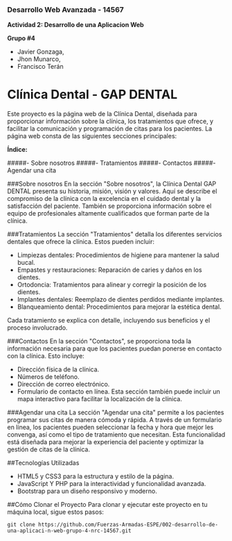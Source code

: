 ### Desarrollo Web Avanzada - 14567
**Actividad 2: Desarrollo de una Aplicacion Web**

**Grupo #4**



- Javier Gonzaga,
- Jhon Munarco,
- Francisco Terán


# Clínica Dental - GAP DENTAL
Este proyecto es la página web de la Clínica Dental, diseñada para proporcionar información sobre la clínica, los tratamientos que ofrece, y facilitar la comunicación y programación de citas para los pacientes. La página web consta de las siguientes secciones principales:


**Índice:**



#####- Sobre nosotros  [](https://javigonzaga27.github.io/ClinicaDental/about.html "Heading link")
#####- Tratamientos  [](https://javigonzaga27.github.io/ClinicaDental/about.html "Heading link")
#####- Contactos  [](https://javigonzaga27.github.io/ClinicaDental/about.html "Heading link")
#####- Agendar una cita  [](https://javigonzaga27.github.io/ClinicaDental/about.html "Heading link")






###Sobre nosotros
En la sección "Sobre nosotros", la Clínica Dental GAP DENTAL presenta su historia, misión, visión y valores. Aquí se describe el compromiso de la clínica con la excelencia en el cuidado dental y la satisfacción del paciente. También se proporciona información sobre el equipo de profesionales altamente cualificados que forman parte de la clínica.


###Tratamientos
La sección "Tratamientos" detalla los diferentes servicios dentales que ofrece la clínica. Estos pueden incluir:
- Limpiezas dentales: Procedimientos de higiene para mantener la salud bucal.
- Empastes y restauraciones: Reparación de caries y daños en los dientes.
- Ortodoncia: Tratamientos para alinear y corregir la posición de los dientes.
- Implantes dentales: Reemplazo de dientes perdidos mediante implantes.
- Blanqueamiento dental: Procedimientos para mejorar la estética dental.

Cada tratamiento se explica con detalle, incluyendo sus beneficios y el proceso involucrado.


###Contactos
En la sección "Contactos", se proporciona toda la información necesaria para que los pacientes puedan ponerse en contacto con la clínica. Esto incluye:
- Dirección física de la clínica.
- Números de teléfono.
- Dirección de correo electrónico.
- Formulario de contacto en línea.
Esta sección también puede incluir un mapa interactivo para facilitar la localización de la clínica.


###Agendar una cita
La sección "Agendar una cita" permite a los pacientes programar sus citas de manera cómoda y rápida. A través de un formulario en línea, los pacientes pueden seleccionar la fecha y hora que mejor les convenga, así como el tipo de tratamiento que necesitan. Esta funcionalidad está diseñada para mejorar la experiencia del paciente y optimizar la gestión de citas de la clínica.



##Tecnologías Utilizadas
- HTML5 y CSS3 para la estructura y estilo de la página.
- JavaScript Y PHP para la interactividad y funcionalidad avanzada.
- Bootstrap para un diseño responsivo y moderno.


##Cómo Clonar el Proyecto
Para clonar y ejecutar este proyecto en tu máquina local, sigue estos pasos:


`git clone https://github.com/Fuerzas-Armadas-ESPE/002-desarrollo-de-una-aplicaci-n-web-grupo-4-nrc-14567.git`


